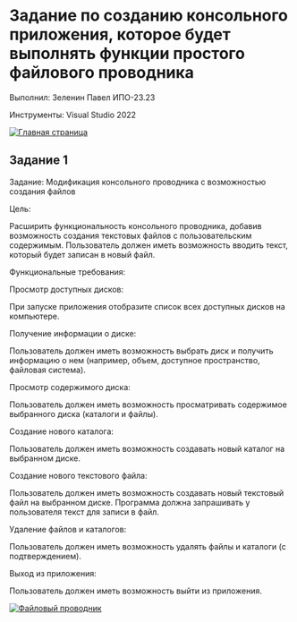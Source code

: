 # Задание по созданию консольного приложения, которое будет выполнять функции простого файлового проводника
Выполнил: Зеленин Павел ИПО-23.23

Инструменты: Visual Studio 2022

[![Главная страница](https://img.shields.io/badge/🏠_Главная_страница-4285F4?style=for-the-badge&logo=home-assistant&logoColor=white)](https://github.com/MinorityKilla/homeworkZelenin/blob/main/README.md)

## Задание 1
Задание: Модификация консольного проводника с возможностью создания файлов


Цель:


Расширить функциональность консольного проводника, добавив возможность создания текстовых файлов с пользовательским содержимым. Пользователь должен иметь возможность вводить текст, который будет записан в новый файл.


Функциональные требования:

Просмотр доступных дисков:


При запуске приложения отобразите список всех доступных дисков на компьютере.

Получение информации о диске:


Пользователь должен иметь возможность выбрать диск и получить информацию о нем (например, объем, доступное пространство, файловая система).

Просмотр содержимого диска:


Пользователь должен иметь возможность просматривать содержимое выбранного диска (каталоги и файлы).

Создание нового каталога:


Пользователь должен иметь возможность создавать новый каталог на выбранном диске.

Создание нового текстового файла:


Пользователь должен иметь возможность создавать новый текстовый файл на выбранном диске.
Программа должна запрашивать у пользователя текст для записи в файл.

Удаление файлов и каталогов:


Пользователь должен иметь возможность удалять файлы и каталоги (с подтверждением).

Выход из приложения:


Пользователь должен иметь возможность выйти из приложения.


[![Файловый проводник](https://img.shields.io/badge/📁_Файловый_проводник-795548?style=for-the-badge&logo=windows-terminal&logoColor=white)](https://github.com/MinorityKilla/homeworkZelenin/blob/main/Tasks/Консольный%20файловый%20проводник%20с%20управлением%20дисками/Program.cs)
